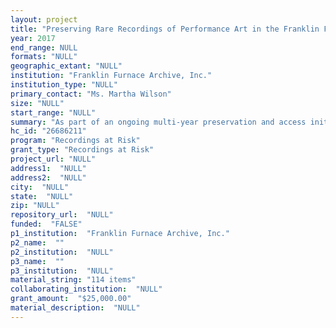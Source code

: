 ```yaml
--- 
layout: project 
title: "Preserving Rare Recordings of Performance Art in the Franklin Furnace Video Collection"
year: 2017
end_range: NULL
formats: "NULL"
geographic_extant: "NULL"
institution: "Franklin Furnace Archive, Inc."
institution_type: "NULL"
primary_contact: "Ms. Martha Wilson"
size: "NULL"
start_range: "NULL"
summary: "As part of an ongoing multi-year preservation and access initiative to process the Franklin Furnace video collection in its entirety, Franklin Furnace (FF) requests funding to digitize its “at-risk” VHS tapes. The tapes to be processed are the only records of unique performance art works presented by the organization from the 1990’s forward. To date, a total of 77 viewing hours have been digitized. Rescued FF footage can be viewed by the general public on Vimeo, by the academic community on Artstor, and by on-site researchers in the offices of FF. The proposed project will utilize an existing workflow in which each tape is viewed and described by FF staff, then shipped to an outside vendor for cleaning, repair, and digitization. Upon return, the digitized files will be viewed for accuracy before being entered into an on-site central repository, backed up, and disseminated online."
hc_id: "26686211"
program: "Recordings at Risk"
grant_type: "Recordings at Risk"
project_url: "NULL"
address1:  "NULL"
address2:  "NULL"
city:  "NULL"
state:  "NULL"
zip: "NULL"
repository_url:  "NULL"
funded:  "FALSE"
p1_institution:  "Franklin Furnace Archive, Inc."
p2_name:  ""
p2_institution:  "NULL"
p3_name:  ""
p3_institution:  "NULL"
material_string: "114 items"
collaborating_institution:  "NULL"
grant_amount:  "$25,000.00"
material_description:  "NULL"
---
```

